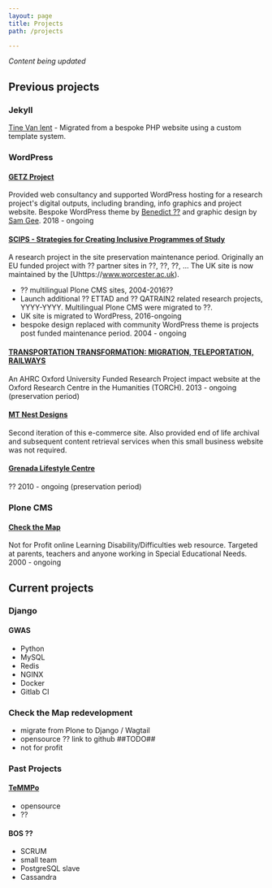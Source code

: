 ```yaml
---
layout: page
title: Projects
path: /projects

---	
```

*Content being updated*

## Previous projects

### Jekyll

[Tine Van lent](https://tinevanlent.be) - Migrated from a bespoke PHP website using a custom template system.

### WordPress

#### [GETZ Project](https://getzproject.eu)
Provided web consultancy and supported WordPress hosting for a research project's digital outputs, including branding, info graphics and project website. Bespoke WordPress theme by [Benedict ??](??) and graphic design by [Sam Gee](??).
2018 - ongoing

#### [SCIPS - Strategies for Creating Inclusive Programmes of Study](https://scips.worc.ac.uk)
A research project in the site preservation maintenance period. Originally an EU funded project with ?? partner sites in ??, ??, ??, ... The UK site is now maintained by the [Uhttps://www.worcester.ac.uk).

- ?? multilingual Plone CMS sites, 2004-2016??
- Launch additional ?? ETTAD and ?? QATRAIN2 related research projects, YYYY-YYYY.  Multilingual Plone CMS were migrated to ??.
- UK site is migrated to WordPress, 2016-ongoing
- bespoke design replaced with community WordPress theme is projects post funded maintenance period.
2004 - ongoing

#### [TRANSPORTATION TRANSFORMATION: MIGRATION, TELEPORTATION, RAILWAYS](https://transportation-transformation.co.uk)
An AHRC Oxford University Funded Research Project impact website at the Oxford Research Centre in the Humanities (TORCH).
2013 - ongoing (preservation period)

#### [MT Nest Designs]()
Second iteration of this e-commerce site.  Also provided end of life archival and subsequent content retrieval services when this small business website was not required.

#### [Grenada Lifestyle Centre](https://grenadalifestylecenter.gd)
??
2010 - ongoing (preservation period)

### Plone CMS

#### [Check the Map](http://www.checkthemap.org)
Not for Profit online Learning Disability/Difficulties web resource.  Targeted at parents, teachers and anyone working in Special Educational Needs. 
2000 - ongoing

## Current projects

### Django

#### GWAS
- Python
- MySQL
- Redis
- NGINX
- Docker
- Gitlab CI

### Check the Map redevelopment
- migrate from Plone to Django / Wagtail
- opensource ?? link to github ##TODO##
- not for profit

### Past Projects

#### [TeMMPo](??)
- opensource
- ??

#### BOS ??
- SCRUM
- small team 
- PostgreSQL slave
- Cassandra
